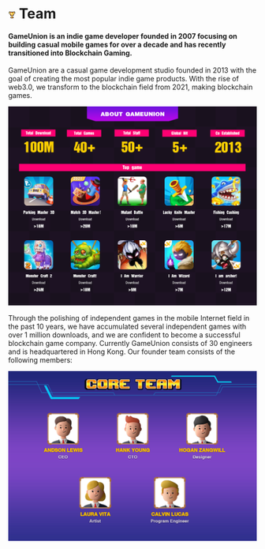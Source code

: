 # <img src="./IMG/trophy.png" width="3%" class="img_l1"> Team
#### GameUnion is an indie game developer founded in 2007 focusing on building casual mobile games for over a decade and has recently transitioned into Blockchain Gaming.
GameUnion are a casual game development studio founded in 2013 with the goal of creating the most popular indie game products. With the rise of web3.0, we transform to the blockchain field from 2021, making blockchain games.

![image](IMG/091.jpg)

Through the polishing of independent games in the mobile Internet field in the past 10 years, we have accumulated several independent games with over 1 million downloads, and we are confident to become a successful blockchain game company. Currently GameUnion consists of 30 engineers and is headquartered in Hong Kong. Our founder team consists of the following members:

![image](IMG/092.jpg)